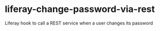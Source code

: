 # liferay-change-password-via-rest
Liferay hook to call a REST service when a user changes its password
